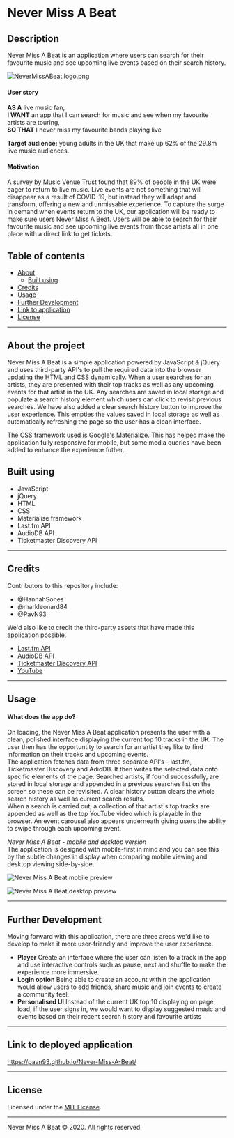 # Never Miss A Beat
## Description
Never Miss A Beat is an application where users can search for their favourite music and see upcoming live events based on their search history.

![NeverMissABeat logo.png](https://github.com/PavN93/Never-Miss-A-Beat/blob/main/NeverMissABeat%20logo.png)

#### User story
**AS A** live music fan,   
**I WANT** an app that I can search for music and see when my favourite artists are touring,   
**SO THAT** I never miss my favourite bands playing live

**Target audience:** young adults in the UK that make up 62% of the 29.8m live music audiences.

#### Motivation
A survey by Music Venue Trust found that 89% of people in the UK were eager to return to live music. Live events are not something that will disappear as a result of COVID-19, but instead they will adapt and transform, offering a new and unmissable experience. To capture the surge in demand when events return to the UK, our application will be ready to make sure users Never Miss A Beat. Users will be able to search for their favourite music and see upcoming live events from those artists all in one place with a direct link to get tickets.

## Table of contents
* [About](#about-the-project)
  * [Built using](#built-using)
* [Credits](#credits)
* [Usage](#usage)
* [Further Development](#further-development)
* [Link to application](#link-to-deployed-application)
* [License](License)

----------

## About the project
Never Miss A Beat is a simple application powered by JavaScript & jQuery and uses third-party API's to pull the required data into the browser updating the HTML and CSS dynamically. When a user searches for an artists, they are presented with their top tracks as well as any upcoming events for that artist in the UK. Any searches are saved in local storage and populate a search history element which users can click to revisit previous searches. We have also added a clear search history button to improve the user experience. This empties the values saved in local storage as well as automatically refreshing the page so the user has a clean interface.

The CSS framework used is Google's Materialize. This has helped make the application fully responsive for mobile, but some media queries have been added to enhance the experience futher.

## Built using
* JavaScript
* jQuery
* HTML
* CSS
* Materialise framework
* Last.fm API
* AudioDB API
* Ticketmaster Discovery API

----------

## Credits
Contributors to this repository include:
* @HannahSones
* @markleonard84
* @PavN93

We'd also like to credit the third-party assets that have made this application possible.
* [Last.fm API](https://www.last.fm/api)
* [AudioDB API](https://www.theaudiodb.com/api_guide.php)
* [Ticketmaster Discovery API](https://developer.ticketmaster.com/products-and-docs/apis/discovery-api/v2/)
* [YouTube](https://www.youtube.com/)

---------------

## Usage
#### What does the app do?
On loading, the Never Miss A Beat application presents the user with a clean, polished interface displaying the current top 10 tracks in the UK. The user then has the opportuntity to search for an artist they like to find information on their tracks and upcoming events.   
The application fetches data from three separate API's - last.fm, Ticketmaster Discovery and AdioDB. It then writes the selected data onto specific elements of the page. Searched artists, if found successfully, are stored in local storage and appended in a previous searches list on the screen so these can be revisited. A clear history button clears the whole search history as well as current search results.  
When a search is carried out, a collection of that artist's top tracks are appended as well as the top YouTube video which is playable in the browser. An event carousel also appears underneath giving users the ability to swipe through each upcoming event.

*Never Miss A Beat - mobile and desktop version*   
The application is designed with mobile-first in mind and you can see this by the subtle changes in display when comparing mobile viewing and desktop viewing side-by-side.  

![Never Miss A Beat mobile preview](https://media.giphy.com/media/UISQRQCFYKfuJ1VRz0/giphy.gif)

![Never Miss A Beat desktop preview](https://media.giphy.com/media/CF7TcRrgrFIbv691tO/giphy.gif)

-------------
## Further Development
Moving forward with this application, there are three areas we'd like to develop to make it more user-friendly and improve the user experience.
* **Player**
Create an interface where the user can listen to a track in the app and use interactive controls such as pause, next and shuffle to make the experience more immersive.
* **Login option**
Being able to create an account within the application would allow users to add friends, share music and join events to create a community feel.
* **Personalised UI**
Instead of the current UK top 10 displaying on page load, if the user signs in, we would want to display suggested music and events based on their recent search history and favourite artists

--------------
## Link to deployed application
https://pavn93.github.io/Never-Miss-A-Beat/

------------
## License

Licensed under the [MIT License](https://choosealicense.com/licenses/mit/).

-------------

Never Miss A Beat © 2020. All rights reserved.
